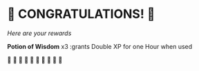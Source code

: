 # :sparkler: CONGRATULATIONS! :sparkler: 
*Here are your rewards*

**Potion of Wisdom** x3 :grants Double XP for one Hour when used

:sparkler: :sparkler: :sparkler: :sparkler: :sparkler: :sparkler: :sparkler: :sparkler: :sparkler: :sparkler: 